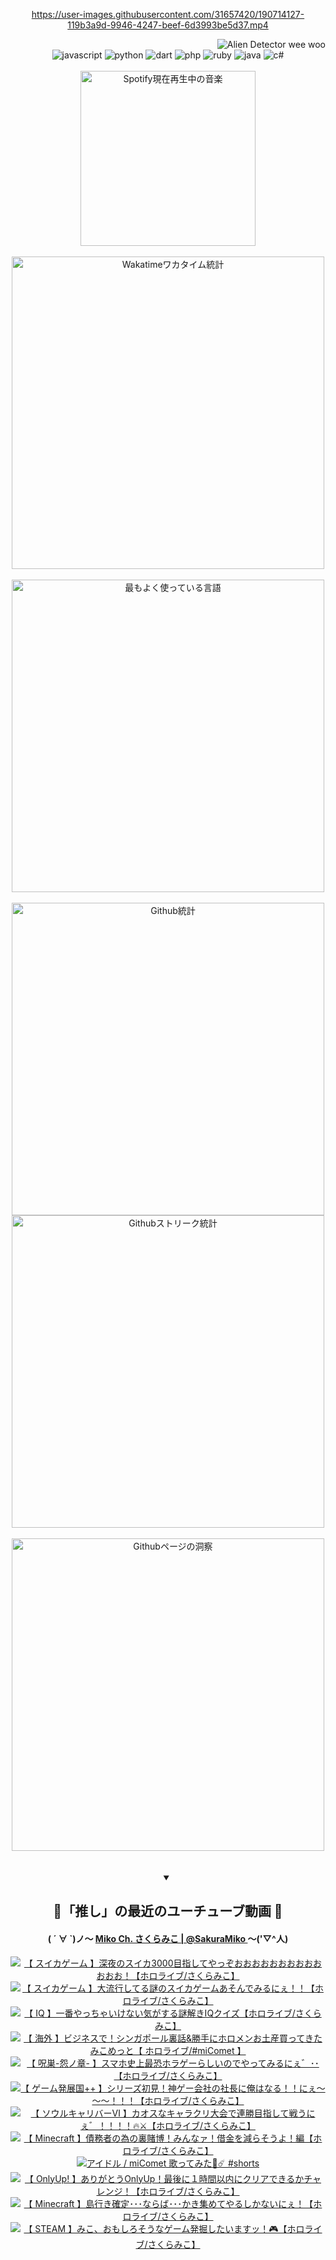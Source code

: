 <!-- START: HERO IMAGE GIF ////////// ////////// ////////// -->
<!-- <img src="@/../assets/img/gaming/ghost-of-tsushima.gif" width="100%"  alt="nellyXinwei's Hero Gif Image"/> -->
<!-- END: HERO IMAGE GIF ////////// ////////// ////////// -->

<div align="center" >  
  
<!-- START:ワンピース 第1015話「ルフィはRED ROCを使う」 -->
<https://user-images.githubusercontent.com/31657420/190714127-119b3a9d-9946-4247-beef-6d3993be5d37.mp4>
<!-- END:ワンピース 第1015話「ルフィはRED ROCを使う」 -->

<!-- START:VISITOR COUNTER -->
<div width="100%" align="right">
<img src="https://komarev.com/ghpvc/?username=nellyXinwei&label=🛸&color=grey&style=for-the-badge&labelcolor=ffffff" alt="Alien Detector wee woo"/>
</div>
<!-- END:VISITOR COUNTER -->

<!-- START: PROGRAMMING LANGUAGES -->
<!-- 色彩 Color Scheme:
#961E3A, #8A0D42, #5A0640, #4F265E, #2B355A, #3E759B, #CC4246,
#BB2649, #AD1052, #700750, #633075, #364270, #4E92C2, #FF5357
Sauce: https://www.webcreatorbox.com/inspiration/pantone-2023
-->

<img src="https://img.shields.io/badge/javascript%20-%23BB2649.svg?&style=for-the-badge&logo=javascript&logoColor=white&labelColor=961E3A" alt="javascript"/>
<img src="https://img.shields.io/badge/python%20-%23AD1052.svg?&style=for-the-badge&logo=python&logoColor=white&labelColor=8A0D42" alt="python" />
<img src="https://img.shields.io/badge/dart%20-%23700750.svg?&style=for-the-badge&logo=dart&logoColor=white&labelColor=5A0640" alt="dart"/>
<img src="https://img.shields.io/badge/php%20-%23633075.svg?&style=for-the-badge&logo=php&logoColor=white&labelColor=4F265E" alt="php"/>
<img src="https://img.shields.io/badge/ruby%20-%23364270.svg?&style=for-the-badge&logo=ruby&logoColor=white&labelColor=2B355A" alt="ruby"/>
<img src="https://img.shields.io/badge/java%20-%234E92C2.svg?&style=for-the-badge&logo=openjdk&logoColor=white&labelColor=3E759B" alt="java"/>
<img src="https://img.shields.io/badge/c%23-%23FF5357.svg?style=for-the-badge&logo=c-sharp&logoColor=white&labelColor=CC4246" alt="c#"/>  
<!-- END: PROGRAMMING LANGUAGES -->

<br>
<br>

<!-- START: MUSIC STATUS -->
  <!-- <a href="https://newojima-gsrs-20220114.vercel.app/api/now-playing?open">
    <img src="https://newojima-gsrs-20220114.vercel.app/api/now-playing" alt="Spotify現在再生中の音楽">
  </a> -->
  <img src="https://newojima-grss-20230114.vercel.app/api/spotify?border_color=transparent" alt="Spotify現在再生中の音楽" width="280px">
<!-- END: MUSIC STATUS -->

<br>
<br>

<!-- START: GITHUB STATUS -->
<!-- 色彩 Color Scheme:  #BB2649, #AD1052, #700750, #633075 -->
<img align="center" src="https://newojima-grs-20230109.vercel.app/api/wakatime?username=newojima&layout=compact&langs_count=10&locale=ja&hide_title=false&title_color=fff&hide_border=true&text_color=fff&bg_color=BB2649,BB2649,633075,633075&hide=other,css,html,bash,xml,git%20config,makefile,properties,yaml,markdown,text,json,jsx" alt="Wakatimeワカタイム統計" width="500px"/>

<br>
<br>

<!-- 色彩 Color Scheme:  #633075, #364270, #4E92C2 -->
  <img align="center" src="https://newojima-grs-20230109.vercel.app/api/top-langs?username=newojima&layout=compact&text_color=fff&icon_color=fff&hide_border=true&&locale=ja&hide_title=false&title_color=fff&include_all_commits=true&card_width=445&langs_count=11&hide=c%23,powershell,shaderlab,hlsl,makefile,jupyter%20notebook,python,html,css,shell,batchfile,less,liquid,hack,scss&bg_color=4F265E,633075,4E92C2" alt="最もよく使っている言語" width="500px"/>

<br>
<br>

<!-- 色彩 Color Scheme:  #4E92C2, #FF5357 -->
  <img align="center" src="https://newojima-grs-20230109.vercel.app/api?username=newojima&rank_icon=github&show_icons=true&&locale=ja&title_color=fff&text_color=fff&icon_color=fff&hide_border=true&hide_title=false&count_private=true&include_all_commits=true&card_width=495&disable_animations=true&bg_color=4E92C2,4E92C2,FF5357" alt="Github統計" width="500px"/>

<br>

<img align="center" src="https://streak-stats.demolab.com?user=newojima&theme=dark&hide_border=true&locale=ja&ring=BB2649&stroke=222222&background=151515&sideLabels=BB2649&currStreakLabel=ffffff&border=BB2649&fire=FF5357&currStreakNum=ffffff&sideNums=FF5357&dates=ffffff" alt="Githubストリーク統計" width="500px"/>

<br>
<br>

  <img align="center" width="500px" src="@/../assets/img/page-insights.svg" alt="Githubページの洞察"/>
  
</div>
<!-- END: GITHUB STATUS -->

<br>
<br>

<div align="center">
<details open>
  <summary>

  </summary>

  <h2 align="center">🌸「推し」の最近のユーチューブ動画 🌸</h2>
  <h4>
  ( ´ ∀ `)ノ～ 
  <a href="https://www.youtube.com/@SakuraMiko">Miko Ch. さくらみこ | @SakuraMiko
  </a>
   ～('▽^人)
  </h4>

  <!-- BEGIN YOUTUBE-CARDS -->
<a href="https://www.youtube.com/watch?v=8SKjfoeHqr0"><img src="https://ytcards.demolab.com/?id=8SKjfoeHqr0&title=%E3%80%90+%E3%82%B9%E3%82%A4%E3%82%AB%E3%82%B2%E3%83%BC%E3%83%A0+%E3%80%91%E6%B7%B1%E5%A4%9C%E3%81%AE%E3%82%B9%E3%82%A4%E3%82%AB3000%E7%9B%AE%E6%8C%87%E3%81%97%E3%81%A6%E3%82%84%E3%81%A3%E3%81%9E%E3%81%8A%E3%81%8A%E3%81%8A%E3%81%8A%E3%81%8A%E3%81%8A%E3%81%8A%E3%81%8A%E3%81%8A%E3%81%8A%E3%81%8A%E3%81%8A%E3%81%8A%EF%BC%81%E3%80%90%E3%83%9B%E3%83%AD%E3%83%A9%E3%82%A4%E3%83%96%2F%E3%81%95%E3%81%8F%E3%82%89%E3%81%BF%E3%81%93%E3%80%91&lang=ja&timestamp=1695929445&background_color=%230d1117&title_color=%23ffffff&stats_color=%23dedede&max_title_lines=1&width=187&border_radius=5&duration=18817" alt="【 スイカゲーム 】深夜のスイカ3000目指してやっぞおおおおおおおおおおおおお！【ホロライブ/さくらみこ】" title="【 スイカゲーム 】深夜のスイカ3000目指してやっぞおおおおおおおおおおおおお！【ホロライブ/さくらみこ】"></a>
<a href="https://www.youtube.com/watch?v=9oeYJYsZ2NA"><img src="https://ytcards.demolab.com/?id=9oeYJYsZ2NA&title=%E3%80%90+%E3%82%B9%E3%82%A4%E3%82%AB%E3%82%B2%E3%83%BC%E3%83%A0+%E3%80%91%E5%A4%A7%E6%B5%81%E8%A1%8C%E3%81%97%E3%81%A6%E3%82%8B%E8%AC%8E%E3%81%AE%E3%82%B9%E3%82%A4%E3%82%AB%E3%82%B2%E3%83%BC%E3%83%A0%E3%81%82%E3%81%9D%E3%82%93%E3%81%A7%E3%81%BF%E3%82%8B%E3%81%AB%E3%81%87%EF%BC%81%EF%BC%81%E3%80%90%E3%83%9B%E3%83%AD%E3%83%A9%E3%82%A4%E3%83%96%2F%E3%81%95%E3%81%8F%E3%82%89%E3%81%BF%E3%81%93%E3%80%91&lang=ja&timestamp=1695839477&background_color=%230d1117&title_color=%23ffffff&stats_color=%23dedede&max_title_lines=1&width=187&border_radius=5&duration=15319" alt="【 スイカゲーム 】大流行してる謎のスイカゲームあそんでみるにぇ！！【ホロライブ/さくらみこ】" title="【 スイカゲーム 】大流行してる謎のスイカゲームあそんでみるにぇ！！【ホロライブ/さくらみこ】"></a>
<a href="https://www.youtube.com/watch?v=EDwCWnW9RXw"><img src="https://ytcards.demolab.com/?id=EDwCWnW9RXw&title=%E3%80%90+IQ+%E3%80%91%E4%B8%80%E7%95%AA%E3%82%84%E3%81%A3%E3%81%A1%E3%82%83%E3%81%84%E3%81%91%E3%81%AA%E3%81%84%E6%B0%97%E3%81%8C%E3%81%99%E3%82%8B%E8%AC%8E%E8%A7%A3%E3%81%8DIQ%E3%82%AF%E3%82%A4%E3%82%BA%E3%80%90%E3%83%9B%E3%83%AD%E3%83%A9%E3%82%A4%E3%83%96%2F%E3%81%95%E3%81%8F%E3%82%89%E3%81%BF%E3%81%93%E3%80%91&lang=ja&timestamp=1695742773&background_color=%230d1117&title_color=%23ffffff&stats_color=%23dedede&max_title_lines=1&width=187&border_radius=5&duration=8933" alt="【 IQ 】一番やっちゃいけない気がする謎解きIQクイズ【ホロライブ/さくらみこ】" title="【 IQ 】一番やっちゃいけない気がする謎解きIQクイズ【ホロライブ/さくらみこ】"></a>
<a href="https://www.youtube.com/watch?v=7MK-wNrL8C4"><img src="https://ytcards.demolab.com/?id=7MK-wNrL8C4&title=%E3%80%90+%E6%B5%B7%E5%A4%96+%E3%80%91%E3%83%93%E3%82%B8%E3%83%8D%E3%82%B9%E3%81%A7%EF%BC%81%E3%82%B7%E3%83%B3%E3%82%AC%E3%83%9D%E3%83%BC%E3%83%AB%E8%A3%8F%E8%A9%B1%26%E5%8B%9D%E6%89%8B%E3%81%AB%E3%83%9B%E3%83%AD%E3%83%A1%E3%83%B3%E3%81%8A%E5%9C%9F%E7%94%A3%E8%B2%B7%E3%81%A3%E3%81%A6%E3%81%8D%E3%81%9F%E3%81%BF%E3%81%93%E3%82%81%E3%81%A3%E3%81%A8%E3%80%90+%E3%83%9B%E3%83%AD%E3%83%A9%E3%82%A4%E3%83%96%2F%23miComet+%E3%80%91&lang=ja&timestamp=1695563413&background_color=%230d1117&title_color=%23ffffff&stats_color=%23dedede&max_title_lines=1&width=187&border_radius=5&duration=6041" alt="【 海外 】ビジネスで！シンガポール裏話&勝手にホロメンお土産買ってきたみこめっと【 ホロライブ/#miComet 】" title="【 海外 】ビジネスで！シンガポール裏話&勝手にホロメンお土産買ってきたみこめっと【 ホロライブ/#miComet 】"></a>
<a href="https://www.youtube.com/watch?v=XwGV2CDc9WI"><img src="https://ytcards.demolab.com/?id=XwGV2CDc9WI&title=%E3%80%90+%E5%91%AA%E5%B7%A3-%E6%80%A8%E3%83%8E%E7%AB%A0-+%E3%80%91%E3%82%B9%E3%83%9E%E3%83%9B%E5%8F%B2%E4%B8%8A%E6%9C%80%E6%81%90%E3%83%9B%E3%83%A9%E3%82%B2%E3%83%BC%E3%82%89%E3%81%97%E3%81%84%E3%81%AE%E3%81%A7%E3%82%84%E3%81%A3%E3%81%A6%E3%81%BF%E3%82%8B%E3%81%AB%E3%81%87%E3%82%9B%EF%BD%A5%EF%BD%A5%E3%80%90%E3%83%9B%E3%83%AD%E3%83%A9%E3%82%A4%E3%83%96%2F%E3%81%95%E3%81%8F%E3%82%89%E3%81%BF%E3%81%93%E3%80%91&lang=ja&timestamp=1695478664&background_color=%230d1117&title_color=%23ffffff&stats_color=%23dedede&max_title_lines=1&width=187&border_radius=5&duration=7589" alt="【 呪巣-怨ノ章- 】スマホ史上最恐ホラゲーらしいのでやってみるにぇ゛･･【ホロライブ/さくらみこ】" title="【 呪巣-怨ノ章- 】スマホ史上最恐ホラゲーらしいのでやってみるにぇ゛･･【ホロライブ/さくらみこ】"></a>
<a href="https://www.youtube.com/watch?v=e6ZjrUl2TCE"><img src="https://ytcards.demolab.com/?id=e6ZjrUl2TCE&title=%E3%80%90+%E3%82%B2%E3%83%BC%E3%83%A0%E7%99%BA%E5%B1%95%E5%9B%BD%2B%2B+%E3%80%91%E3%82%B7%E3%83%AA%E3%83%BC%E3%82%BA%E5%88%9D%E8%A6%8B%EF%BC%81%E7%A5%9E%E3%82%B2%E3%83%BC%E4%BC%9A%E7%A4%BE%E3%81%AE%E7%A4%BE%E9%95%B7%E3%81%AB%E4%BF%BA%E3%81%AF%E3%81%AA%E3%82%8B%EF%BC%81%EF%BC%81%E3%81%AB%E3%81%87%EF%BD%9E%EF%BD%9E%EF%BD%9E%EF%BC%81%EF%BC%81%EF%BC%81%E3%80%90%E3%83%9B%E3%83%AD%E3%83%A9%E3%82%A4%E3%83%96%2F%E3%81%95%E3%81%8F%E3%82%89%E3%81%BF%E3%81%93%E3%80%91&lang=ja&timestamp=1695311457&background_color=%230d1117&title_color=%23ffffff&stats_color=%23dedede&max_title_lines=1&width=187&border_radius=5&duration=12825" alt="【 ゲーム発展国++ 】シリーズ初見！神ゲー会社の社長に俺はなる！！にぇ～～～！！！【ホロライブ/さくらみこ】" title="【 ゲーム発展国++ 】シリーズ初見！神ゲー会社の社長に俺はなる！！にぇ～～～！！！【ホロライブ/さくらみこ】"></a>
<a href="https://www.youtube.com/watch?v=RfhcW7XbPeo"><img src="https://ytcards.demolab.com/?id=RfhcW7XbPeo&title=%E3%80%90+%E3%82%BD%E3%82%A6%E3%83%AB%E3%82%AD%E3%83%A3%E3%83%AA%E3%83%90%E3%83%BC%E2%85%A5+%E3%80%91%E3%82%AB%E3%82%AA%E3%82%B9%E3%81%AA%E3%82%AD%E3%83%A3%E3%83%A9%E3%82%AF%E3%83%AA%E5%A4%A7%E4%BC%9A%E3%81%A7%E9%80%A3%E5%8B%9D%E7%9B%AE%E6%8C%87%E3%81%97%E3%81%A6%E6%88%A6%E3%81%86%E3%81%AB%E3%81%87%E3%82%9B%EF%BC%81%EF%BC%81%EF%BC%81%EF%BC%81%F0%9F%94%A5%E2%9A%94%E3%80%90%E3%83%9B%E3%83%AD%E3%83%A9%E3%82%A4%E3%83%96%2F%E3%81%95%E3%81%8F%E3%82%89%E3%81%BF%E3%81%93%E3%80%91&lang=ja&timestamp=1695220115&background_color=%230d1117&title_color=%23ffffff&stats_color=%23dedede&max_title_lines=1&width=187&border_radius=5&duration=8287" alt="【 ソウルキャリバーⅥ 】カオスなキャラクリ大会で連勝目指して戦うにぇ゛！！！！🔥⚔【ホロライブ/さくらみこ】" title="【 ソウルキャリバーⅥ 】カオスなキャラクリ大会で連勝目指して戦うにぇ゛！！！！🔥⚔【ホロライブ/さくらみこ】"></a>
<a href="https://www.youtube.com/watch?v=Jdl-OXC88gM"><img src="https://ytcards.demolab.com/?id=Jdl-OXC88gM&title=%E3%80%90+Minecraft+%E3%80%91%E5%82%B5%E5%8B%99%E8%80%85%E3%81%AE%E7%82%BA%E3%81%AE%E8%A3%8F%E8%B3%AD%E5%8D%9A%EF%BC%81%E3%81%BF%E3%82%93%E3%81%AA%E3%82%A1%EF%BC%81%E5%80%9F%E9%87%91%E3%82%92%E6%B8%9B%E3%82%89%E3%81%9D%E3%81%86%E3%82%88%EF%BC%81%E7%B7%A8%E3%80%90%E3%83%9B%E3%83%AD%E3%83%A9%E3%82%A4%E3%83%96%2F%E3%81%95%E3%81%8F%E3%82%89%E3%81%BF%E3%81%93%E3%80%91&lang=ja&timestamp=1694875277&background_color=%230d1117&title_color=%23ffffff&stats_color=%23dedede&max_title_lines=1&width=187&border_radius=5&duration=8879" alt="【 Minecraft 】債務者の為の裏賭博！みんなァ！借金を減らそうよ！編【ホロライブ/さくらみこ】" title="【 Minecraft 】債務者の為の裏賭博！みんなァ！借金を減らそうよ！編【ホロライブ/さくらみこ】"></a>
<a href="https://www.youtube.com/watch?v=ywEktChYhy8"><img src="https://ytcards.demolab.com/?id=ywEktChYhy8&title=%E3%82%A2%E3%82%A4%E3%83%89%E3%83%AB+%2F+miComet++%E6%AD%8C%E3%81%A3%E3%81%A6%E3%81%BF%E3%81%9F%F0%9F%8C%B8%E2%98%84%EF%B8%8F+%23shorts&lang=ja&timestamp=1694401224&background_color=%230d1117&title_color=%23ffffff&stats_color=%23dedede&max_title_lines=1&width=187&border_radius=5&duration=50" alt="アイドル / miComet  歌ってみた🌸☄️ #shorts" title="アイドル / miComet  歌ってみた🌸☄️ #shorts"></a>
<a href="https://www.youtube.com/watch?v=TcO205MzCXE"><img src="https://ytcards.demolab.com/?id=TcO205MzCXE&title=%E3%80%90+OnlyUp%21+%E3%80%91%E3%81%82%E3%82%8A%E3%81%8C%E3%81%A8%E3%81%86OnlyUp%EF%BC%81%E6%9C%80%E5%BE%8C%E3%81%AB%EF%BC%91%E6%99%82%E9%96%93%E4%BB%A5%E5%86%85%E3%81%AB%E3%82%AF%E3%83%AA%E3%82%A2%E3%81%A7%E3%81%8D%E3%82%8B%E3%81%8B%E3%83%81%E3%83%A3%E3%83%AC%E3%83%B3%E3%82%B8%EF%BC%81%E3%80%90%E3%83%9B%E3%83%AD%E3%83%A9%E3%82%A4%E3%83%96%2F%E3%81%95%E3%81%8F%E3%82%89%E3%81%BF%E3%81%93%E3%80%91&lang=ja&timestamp=1694182759&background_color=%230d1117&title_color=%23ffffff&stats_color=%23dedede&max_title_lines=1&width=187&border_radius=5&duration=7261" alt="【 OnlyUp! 】ありがとうOnlyUp！最後に１時間以内にクリアできるかチャレンジ！【ホロライブ/さくらみこ】" title="【 OnlyUp! 】ありがとうOnlyUp！最後に１時間以内にクリアできるかチャレンジ！【ホロライブ/さくらみこ】"></a>
<a href="https://www.youtube.com/watch?v=frY54Y8uHWk"><img src="https://ytcards.demolab.com/?id=frY54Y8uHWk&title=%E3%80%90+Minecraft+%E3%80%91%E5%B3%B6%E8%A1%8C%E3%81%8D%E7%A2%BA%E5%AE%9A%EF%BD%A5%EF%BD%A5%EF%BD%A5%E3%81%AA%E3%82%89%E3%81%B0%EF%BD%A5%EF%BD%A5%EF%BD%A5%E3%81%8B%E3%81%8D%E9%9B%86%E3%82%81%E3%81%A6%E3%82%84%E3%82%8B%E3%81%97%E3%81%8B%E3%81%AA%E3%81%84%E3%81%AB%E3%81%87%EF%BC%81%E3%80%90%E3%83%9B%E3%83%AD%E3%83%A9%E3%82%A4%E3%83%96%2F%E3%81%95%E3%81%8F%E3%82%89%E3%81%BF%E3%81%93%E3%80%91&lang=ja&timestamp=1694011468&background_color=%230d1117&title_color=%23ffffff&stats_color=%23dedede&max_title_lines=1&width=187&border_radius=5&duration=8981" alt="【 Minecraft 】島行き確定･･･ならば･･･かき集めてやるしかないにぇ！【ホロライブ/さくらみこ】" title="【 Minecraft 】島行き確定･･･ならば･･･かき集めてやるしかないにぇ！【ホロライブ/さくらみこ】"></a>
<a href="https://www.youtube.com/watch?v=b14c9OCoBpI"><img src="https://ytcards.demolab.com/?id=b14c9OCoBpI&title=%E3%80%90+STEAM+%E3%80%91%E3%81%BF%E3%81%93%E3%80%81%E3%81%8A%E3%82%82%E3%81%97%E3%82%8D%E3%81%9D%E3%81%86%E3%81%AA%E3%82%B2%E3%83%BC%E3%83%A0%E7%99%BA%E6%8E%98%E3%81%97%E3%81%9F%E3%81%84%E3%81%BE%E3%81%99%E3%83%83%EF%BC%81%F0%9F%8E%AE%E3%80%90%E3%83%9B%E3%83%AD%E3%83%A9%E3%82%A4%E3%83%96%2F%E3%81%95%E3%81%8F%E3%82%89%E3%81%BF%E3%81%93%E3%80%91&lang=ja&timestamp=1693925713&background_color=%230d1117&title_color=%23ffffff&stats_color=%23dedede&max_title_lines=1&width=187&border_radius=5&duration=9871" alt="【 STEAM 】みこ、おもしろそうなゲーム発掘したいますッ！🎮【ホロライブ/さくらみこ】" title="【 STEAM 】みこ、おもしろそうなゲーム発掘したいますッ！🎮【ホロライブ/さくらみこ】"></a>
<!-- END YOUTUBE-CARDS -->

</div>
  
</details>
